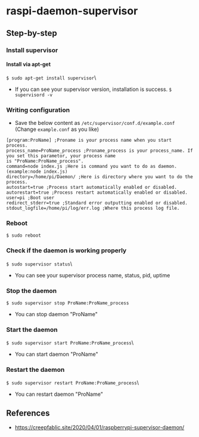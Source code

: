 # raspi-daemon-supervisor

## Step-by-step
### Install supervisor
#### Install via apt-get
`$ sudo apt-get install supervisor`\
* If you can see your supervisor version, installation is success.
`$ supervisord -v`

### Writing configuration
* Save the below content as `/etc/supervisor/conf.d/example.conf` (Change `example.conf` as you like)
```
[program:ProName] ;Proname is your process name when you start process.  
process_name=ProName_process ;Proname_process is your process_name. If you set this parametor, your process name 
is "ProName:ProName_process".  
command=node index.js ;Here is command you want to do as daemon.(example:node index.js)  
directory=/home/pi/Daemon/ ;Here is directory where you want to do the process.  
autostart=true ;Process start automatically enabled or disabled.  
autorestart=true ;Process restart automatically enabled or disabled.  
user=pi ;Boot user  
redirect_stderr=true ;Standard error outputting enabled or disabled.  
stdout_logfile=/home/pi/log/err.log ;Where this process log file.  
```

### Reboot
`$ sudo reboot`

### Check if the daemon is working properly
`$ sudo supervisor status`\
* You can see your supervisor process name, status, pid, uptime

### Stop the daemon
`$ sudo supervisor stop ProName:ProName_process`
* You can stop daemon "ProName"

### Start the daemon
`$ sudo supervisor start ProName:ProName_process`\
* You can start daemon "ProName"

### Restart the daemon
`$ sudo supervisor restart ProName:ProName_process`\
* You can restart daemon "ProName"

## References
* https://creepfablic.site/2020/04/01/raspberrypi-supervisor-daemon/
